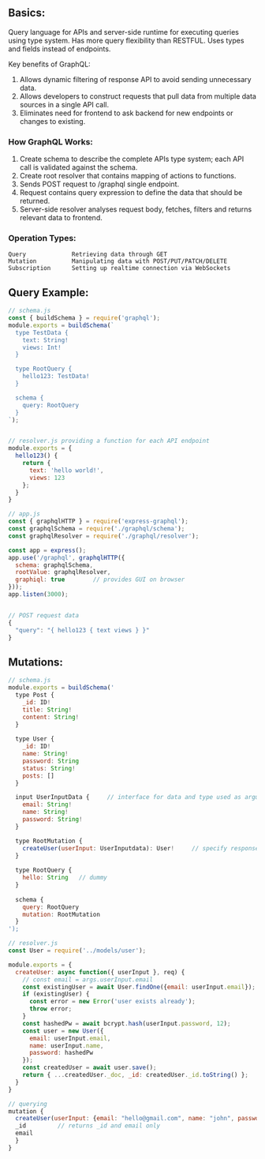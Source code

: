 ## Basics:
Query language for APIs and server-side runtime for executing queries using type system. Has more query flexibility than RESTFUL. Uses types and fields instead of endpoints. 

Key benefits of GraphQL:
1) Allows dynamic filtering of response API to avoid sending unnecessary data.
2) Allows developers to construct requests that pull data from multiple data sources in a single API call. 
3) Eliminates need for frontend to ask backend for new endpoints or changes to existing. 

### How GraphQL Works:
1. Create schema to describe the complete APIs type system; each API call is validated against the schema. 
2. Create root resolver that contains mapping of actions to functions.
3. Sends POST request to /graphql single endpoint.
4. Request contains query expression to define the data that should be returned. 
5. Server-side resolver analyses request body, fetches, filters and returns relevant data to frontend.

### Operation Types:
```
Query             Retrieving data through GET
Mutation          Manipulating data with POST/PUT/PATCH/DELETE
Subscription      Setting up realtime connection via WebSockets
```

## Query Example:
```javascript
// schema.js
const { buildSchema } = require('graphql');
module.exports = buildSchema(`
  type TestData {
    text: String!
    views: Int!
  }

  type RootQuery {
    hello123: TestData!
  }

  schema {
    query: RootQuery
  }
`);


// resolver.js providing a function for each API endpoint
module.exports = {
  hello123() {
    return {
      text: 'hello world!',
      views: 123
    };
  }
}

// app.js
const { graphqlHTTP } = require('express-graphql');
const graphqlSchema = require('./graphql/schema');
const graphqlResolver = require('./graphql/resolver');

const app = express();
app.use('/graphql', graphqlHTTP({
  schema: graphqlSchema,
  rootValue: graphqlResolver,
  graphiql: true        // provides GUI on browser 
}));
app.listen(3000);


// POST request data
{
  "query": "{ hello123 { text views } }" 
}
```

## Mutations:
```javascript
// schema.js
module.exports = buildSchema('
  type Post {
    _id: ID!
    title: String!
    content: String!
  }
  
  type User {
    _id: ID!
    name: String!
    password: String
    status: String!
    posts: []
  }

  input UserInputData {     // interface for data and type used as argument 
    email: String!
    name: String!
    password: String!
  }

  type RootMutation {
    createUser(userInput: UserInputdata): User!     // specify response layout as type User
  }
  
  type RootQuery {
    hello: String   // dummy
  }
  
  schema {
    query: RootQuery
    mutation: RootMutation
  }
');
```
```javascript
// resolver.js
const User = require('../models/user');

module.exports = {
  createUser: async function({ userInput }, req) {
    // const email = args.userInput.email
    const existingUser = await User.findOne({email: userInput.email});
    if (existingUser) {
      const error = new Error('user exists already');
      throw error;
    }
    const hashedPw = await bcrypt.hash(userInput.password, 12);
    const user = new User({
      email: userInput.email,
      name: userInput.name,
      password: hashedPw
    });
    const createdUser = await user.save();
    return { ...createdUser._doc, _id: createdUser._id.toString() };
  }
}
```
```javascript
// querying
mutation {
  createUser(userInput: {email: "hello@gmail.com", name: "john", password: "123"}) {
  _id         // returns _id and email only
  email
  }
}
```
